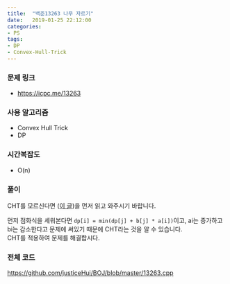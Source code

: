 ```yaml
---
title:  "백준13263 나무 자르기"
date:   2019-01-25 22:12:00
categories:
- PS
tags:
- DP
- Convex-Hull-Trick
---
```


### 문제 링크
* https://icpc.me/13263

### 사용 알고리즘
* Convex Hull Trick
* DP

### 시간복잡도
* O(n)

### 풀이
CHT를 모르신다면 (<a href = "https://justicehui.github.io/hard-algorithm/2019/01/25/CHT/">이 글</a>)을 먼저 읽고 와주시기 바랍니다.

먼저 점화식을 세워본다면 `dp[i] = min(dp[j] + b[j] * a[i])`이고, ai는 증가하고 bi는 감소한다고 문제에 써있기 때문에 CHT라는 것을 알 수 있습니다.<br>
CHT를 적용하여 문제를 해결합시다.

### 전체 코드
https://github.com/justiceHui/BOJ/blob/master/13263.cpp
